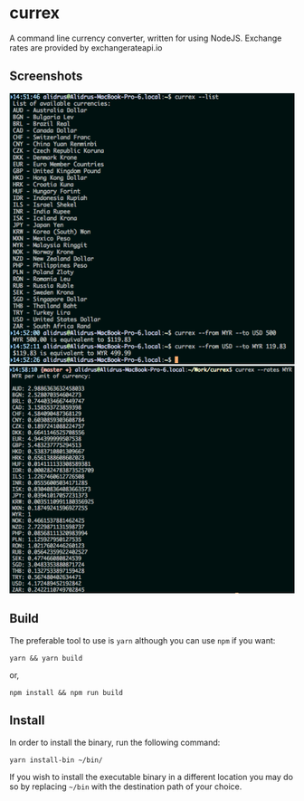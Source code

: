 # currex

A command line currency converter, written for using NodeJS. Exchange rates are
provided by exchangerateapi.io

## Screenshots

![Screenshot 1](/images/screenshot1.png)
![Screenshot 2](/images/screenshot2.png)

## Build

The preferable tool to use is `yarn` although you can use `npm` if you want:

  ```
  yarn && yarn build
  ```
or,

  ```
  npm install && npm run build
  ```


## Install

In order to install the binary, run the following command:

  ```
  yarn install-bin ~/bin/
  ```

If you wish to install the executable binary in a different location you may do
so by replacing `~/bin` with the destination path of your choice.
